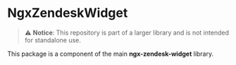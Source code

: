 # NgxZendeskWidget

> ⚠️ **Notice**: This repository is part of a larger library and is not intended for standalone use.

This package is a component of the main **ngx-zendesk-widget** library.
